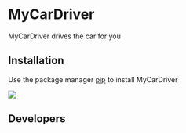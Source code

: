 # MyCarDriver 
MyCarDriver drives the car for you

## Installation 
Use the package manager [pip](https://pypi.org/project/pip/) to install MyCarDriver 

![](https://pypi.org/static/images/logo-small.95de8436.svg)

## Developers
